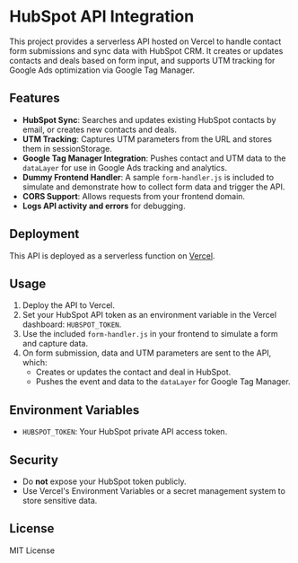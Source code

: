 # HubSpot API Integration

This project provides a serverless API hosted on Vercel to handle contact form submissions and sync data with HubSpot CRM. It creates or updates contacts and deals based on form input, and supports UTM tracking for Google Ads optimization via Google Tag Manager.

## Features

- **HubSpot Sync**: Searches and updates existing HubSpot contacts by email, or creates new contacts and deals.
- **UTM Tracking**: Captures UTM parameters from the URL and stores them in sessionStorage.
- **Google Tag Manager Integration**: Pushes contact and UTM data to the `dataLayer` for use in Google Ads tracking and analytics.
- **Dummy Frontend Handler**: A sample `form-handler.js` is included to simulate and demonstrate how to collect form data and trigger the API.
- **CORS Support**: Allows requests from your frontend domain.
- **Logs API activity and errors** for debugging.

## Deployment

This API is deployed as a serverless function on [Vercel](https://vercel.com/).

## Usage

1. Deploy the API to Vercel.
2. Set your HubSpot API token as an environment variable in the Vercel dashboard: `HUBSPOT_TOKEN`.
3. Use the included `form-handler.js` in your frontend to simulate a form and capture data.
4. On form submission, data and UTM parameters are sent to the API, which:
   - Creates or updates the contact and deal in HubSpot.
   - Pushes the event and data to the `dataLayer` for Google Tag Manager.

## Environment Variables

- `HUBSPOT_TOKEN`: Your HubSpot private API access token.

## Security

- Do **not** expose your HubSpot token publicly.
- Use Vercel's Environment Variables or a secret management system to store sensitive data.

## License

MIT License
